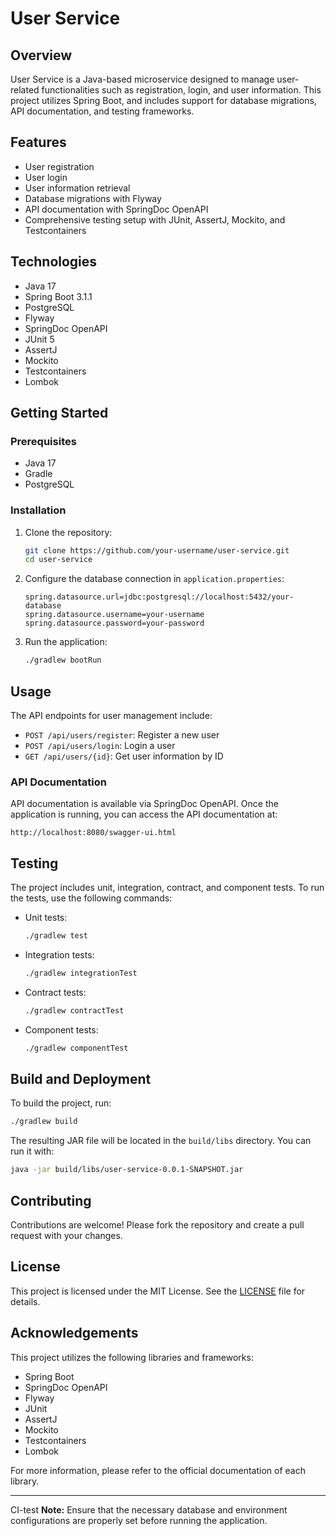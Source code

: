 # User Service

## Overview

User Service is a Java-based microservice designed to manage user-related functionalities such as registration, login, and user information. This project utilizes Spring Boot, and includes support for database migrations, API documentation, and testing frameworks.

## Features

- User registration
- User login
- User information retrieval
- Database migrations with Flyway
- API documentation with SpringDoc OpenAPI
- Comprehensive testing setup with JUnit, AssertJ, Mockito, and Testcontainers

## Technologies

- Java 17
- Spring Boot 3.1.1
- PostgreSQL
- Flyway
- SpringDoc OpenAPI
- JUnit 5
- AssertJ
- Mockito
- Testcontainers
- Lombok

## Getting Started

### Prerequisites

- Java 17
- Gradle
- PostgreSQL

### Installation

1. Clone the repository:

   ```sh
   git clone https://github.com/your-username/user-service.git
   cd user-service
   ```

2. Configure the database connection in `application.properties`:

   ```properties
   spring.datasource.url=jdbc:postgresql://localhost:5432/your-database
   spring.datasource.username=your-username
   spring.datasource.password=your-password
   ```

3. Run the application:

   ```sh
   ./gradlew bootRun
   ```

## Usage

The API endpoints for user management include:

- `POST /api/users/register`: Register a new user
- `POST /api/users/login`: Login a user
- `GET /api/users/{id}`: Get user information by ID

### API Documentation

API documentation is available via SpringDoc OpenAPI. Once the application is running, you can access the API documentation at:

```
http://localhost:8080/swagger-ui.html
```

## Testing

The project includes unit, integration, contract, and component tests. To run the tests, use the following commands:

- Unit tests:

  ```sh
  ./gradlew test
  ```

- Integration tests:

  ```sh
  ./gradlew integrationTest
  ```

- Contract tests:

  ```sh
  ./gradlew contractTest
  ```

- Component tests:

  ```sh
  ./gradlew componentTest
  ```

## Build and Deployment

To build the project, run:

```sh
./gradlew build
```

The resulting JAR file will be located in the `build/libs` directory. You can run it with:

```sh
java -jar build/libs/user-service-0.0.1-SNAPSHOT.jar
```

## Contributing

Contributions are welcome! Please fork the repository and create a pull request with your changes.

## License

This project is licensed under the MIT License. See the [LICENSE](LICENSE) file for details.

## Acknowledgements

This project utilizes the following libraries and frameworks:

- Spring Boot
- SpringDoc OpenAPI
- Flyway
- JUnit
- AssertJ
- Mockito
- Testcontainers
- Lombok

For more information, please refer to the official documentation of each library.

---
CI-test
**Note:** Ensure that the necessary database and environment configurations are properly set before running the application.
